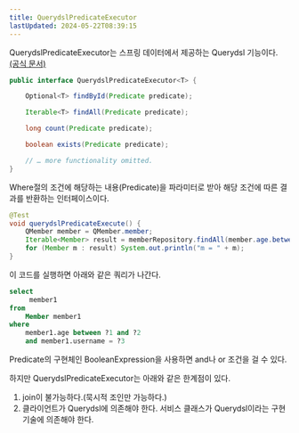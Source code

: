 ```yaml
---
title: QuerydslPredicateExecutor
lastUpdated: 2024-05-22T08:39:15
---
```


QuerydslPredicateExecutor는 스프링 데이터에서 제공하는 Querydsl 기능이다. <a href="https://docs.spring.io/spring-data/commons/docs/current/reference/html/#core.extensions.querydsl">(공식 문서)</a>

```java
public interface QuerydslPredicateExecutor<T> {

    Optional<T> findById(Predicate predicate);

    Iterable<T> findAll(Predicate predicate); 

    long count(Predicate predicate);

    boolean exists(Predicate predicate);

    // … more functionality omitted.
}
```

Where절의 조건에 해당하는 내용(Predicate)을 파라미터로 받아 해당 조건에 따른 결과를 반환하는 인터페이스이다.

```java
@Test
void querydslPredicateExecute() {
    QMember member = QMember.member;
    Iterable<Member> result = memberRepository.findAll(member.age.between(10, 40).and(member.username.eq("member1")));
    for (Member m : result) System.out.println("m = " + m);
}
```

이 코드를 실행하면 아래와 같은 쿼리가 나간다.

```sql
select
     member1 
from
    Member member1 
where
    member1.age between ?1 and ?2 
    and member1.username = ?3
```

Predicate의 구현체인 BooleanExpression을 사용하면 and나 or 조건을 걸 수 있다.

하지만 QuerydslPredicateExecutor는 아래와 같은 한계점이 있다.

1. join이 불가능하다.(묵시적 조인만 가능하다.)
2. 클라이언트가 Querydsl에 의존해야 한다. 서비스 클래스가 Querydsl이라는 구현 기술에 의존해야 한다.